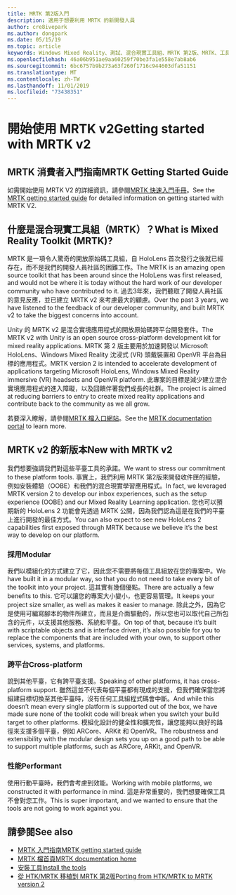 ```yaml
---
title: MRTK 第2版入門
description: 適用于想要利用 MRTK 的新開發人員
author: cre8ivepark
ms.author: dongpark
ms.date: 05/15/19
ms.topic: article
keywords: Windows Mixed Reality、測試、混合現實工具組、MRTK 第2版、MRTK、工具、SDK、HoloLens、HoloLens 2
ms.openlocfilehash: 46a06b951ae9aa60259f70be3fa1e558e7ab8ab6
ms.sourcegitcommit: 6bc6757b9b273a63f260f1716c944603dfa51151
ms.translationtype: MT
ms.contentlocale: zh-TW
ms.lasthandoff: 11/01/2019
ms.locfileid: "73438351"
---
```

# <a name="getting-started-with-mrtk-v2"></a><span data-ttu-id="559cd-104">開始使用 MRTK v2</span><span class="sxs-lookup"><span data-stu-id="559cd-104">Getting started with MRTK v2</span></span>

## <a name="mrtk-getting-started-guide"></a><span data-ttu-id="559cd-105">MRTK 消費者入門指南</span><span class="sxs-lookup"><span data-stu-id="559cd-105">MRTK Getting Started Guide</span></span>
<span data-ttu-id="559cd-106">如需開始使用 MRTK V2 的詳細資訊，請參閱[MRTK 快速入門手冊](https://microsoft.github.io/MixedRealityToolkit-Unity/Documentation/GettingStartedWithTheMRTK.html)。</span><span class="sxs-lookup"><span data-stu-id="559cd-106">See the [MRTK getting started guide](https://microsoft.github.io/MixedRealityToolkit-Unity/Documentation/GettingStartedWithTheMRTK.html) for detailed information on getting started with MRTK V2.</span></span>

## <a name="what-is-mixed-reality-toolkit-mrtk"></a><span data-ttu-id="559cd-107">什麼是混合現實工具組（MRTK）？</span><span class="sxs-lookup"><span data-stu-id="559cd-107">What is Mixed Reality Toolkit (MRTK)?</span></span>
<span data-ttu-id="559cd-108">MRTK 是一項令人驚奇的開放原始碼工具組，自 HoloLens 首次發行之後就已經存在，而不是我們的開發人員社區的困難工作。</span><span class="sxs-lookup"><span data-stu-id="559cd-108">The MRTK is an amazing open source toolkit that has been around since the HoloLens was first released, and would not be where it is today without the hard work of our developer community who have contributed to it.</span></span> <span data-ttu-id="559cd-109">過去3年來，我們聽取了開發人員社區的意見反應，並已建立 MRTK v2 來考慮最大的顧慮。</span><span class="sxs-lookup"><span data-stu-id="559cd-109">Over the past 3 years, we have listened to the feedback of our developer community, and built MRTK v2 to take the biggest concerns into account.</span></span>  

<span data-ttu-id="559cd-110">Unity 的 MRTK v2 是混合實境應用程式的開放原始碼跨平台開發套件。</span><span class="sxs-lookup"><span data-stu-id="559cd-110">The MRTK v2 with Unity is an open source cross-platform development kit for mixed reality applications.</span></span>  <span data-ttu-id="559cd-111">MRTK 第 2 版主要用於加速開發以 Microsoft HoloLens、Windows Mixed Reality 沈浸式 (VR) 頭戴裝置和 OpenVR 平台為目標的應用程式。</span><span class="sxs-lookup"><span data-stu-id="559cd-111">MRTK version 2 is intended to accelerate development of applications targeting Microsoft HoloLens, Windows Mixed Reality immersive (VR) headsets and OpenVR platform.</span></span> <span data-ttu-id="559cd-112">此專案的目標是減少建立混合實境應用程式的進入障礙，以及回饋伴著我們成長的社群。</span><span class="sxs-lookup"><span data-stu-id="559cd-112">The project is aimed at reducing barriers to entry to create mixed reality applications and contribute back to the community as we all grow.</span></span> 

<span data-ttu-id="559cd-113">若要深入瞭解，請參閱[MRTK 檔入口網站](https://microsoft.github.io/MixedRealityToolkit-Unity/README.html)。</span><span class="sxs-lookup"><span data-stu-id="559cd-113">See the [MRTK documentation portal](https://microsoft.github.io/MixedRealityToolkit-Unity/README.html) to learn more.</span></span>

## <a name="new-with-mrtk-v2"></a><span data-ttu-id="559cd-114">MRTK v2 的新版本</span><span class="sxs-lookup"><span data-stu-id="559cd-114">New with MRTK v2</span></span>
<span data-ttu-id="559cd-115">我們想要強調我們對這些平臺工具的承諾。</span><span class="sxs-lookup"><span data-stu-id="559cd-115">We want to stress our commitment to these platform tools.</span></span>  <span data-ttu-id="559cd-116">事實上，我們利用 MRTK 第2版來開發收件匣的經驗，例如安裝體驗（OOBE）和我們的混合現實學習應用程式。</span><span class="sxs-lookup"><span data-stu-id="559cd-116">In fact, we leveraged MRTK version 2 to develop our inbox experiences, such as the setup experience (OOBE) and our Mixed Reality Learning application.</span></span>  <span data-ttu-id="559cd-117">您也可以預期新的 HoloLens 2 功能會先透過 MRTK 公開，因為我們認為這是在我們的平臺上進行開發的最佳方式。</span><span class="sxs-lookup"><span data-stu-id="559cd-117">You can also expect to see new HoloLens 2 capabilities first exposed through MRTK because we believe it’s the best way to develop on our platform.</span></span> 

### <a name="modular"></a><span data-ttu-id="559cd-118">採用</span><span class="sxs-lookup"><span data-stu-id="559cd-118">Modular</span></span>
<span data-ttu-id="559cd-119">我們以模組化的方式建立了它，因此您不需要將每個工具組放在您的專案中。</span><span class="sxs-lookup"><span data-stu-id="559cd-119">We have built it in a modular way, so that you do not need to take every bit of the toolkit into your project.</span></span>  <span data-ttu-id="559cd-120">這其實有幾個優點。</span><span class="sxs-lookup"><span data-stu-id="559cd-120">There are actually a few benefits to this.</span></span>  <span data-ttu-id="559cd-121">它可以讓您的專案大小變小，也更容易管理。</span><span class="sxs-lookup"><span data-stu-id="559cd-121">It keeps your project size smaller, as well as makes it easier to manage.</span></span>  <span data-ttu-id="559cd-122">除此之外，因為它是使用可編寫腳本的物件所建立，而且是介面驅動的，所以您也可以取代自己所包含的元件，以支援其他服務、系統和平臺。</span><span class="sxs-lookup"><span data-stu-id="559cd-122">On top of that, because it’s built with scriptable objects and is interface driven, it’s also possible for you to replace the components that are included with your own, to support other services, systems, and platforms.</span></span>

### <a name="cross-platform"></a><span data-ttu-id="559cd-123">跨平台</span><span class="sxs-lookup"><span data-stu-id="559cd-123">Cross-platform</span></span>
<span data-ttu-id="559cd-124">說到其他平臺，它有跨平臺支援。</span><span class="sxs-lookup"><span data-stu-id="559cd-124">Speaking of other platforms, it has cross-platform support.</span></span>  <span data-ttu-id="559cd-125">雖然這並不代表每個平臺都有現成的支援，但我們確保當您將組建目標切換至其他平臺時，沒有任何工具組程式碼會中斷。</span><span class="sxs-lookup"><span data-stu-id="559cd-125">And while this doesn’t mean every single platform is supported out of the box, we have made sure none of the toolkit code will break when you switch your build target to other platforms.</span></span>  <span data-ttu-id="559cd-126">模組化設計的健全性和擴充性，讓您能夠以良好的路徑來支援多個平臺，例如 ARCore、ARKit 和 OpenVR。</span><span class="sxs-lookup"><span data-stu-id="559cd-126">The robustness and extensibility with the modular design sets you up on a good path to be able to support multiple platforms, such as ARCore, ARKit, and OpenVR.</span></span>

### <a name="performant"></a><span data-ttu-id="559cd-127">性能</span><span class="sxs-lookup"><span data-stu-id="559cd-127">Performant</span></span>
<span data-ttu-id="559cd-128">使用行動平臺時，我們會考慮到效能。</span><span class="sxs-lookup"><span data-stu-id="559cd-128">Working with mobile platforms, we constructed it with performance in mind.</span></span>  <span data-ttu-id="559cd-129">這是非常重要的，我們想要確保工具不會對您工作。</span><span class="sxs-lookup"><span data-stu-id="559cd-129">This is super important, and we wanted to ensure that the tools are not going to work against you.</span></span>

## <a name="see-also"></a><span data-ttu-id="559cd-130">請參閱</span><span class="sxs-lookup"><span data-stu-id="559cd-130">See also</span></span>
* [<span data-ttu-id="559cd-131">MRTK 入門指南</span><span class="sxs-lookup"><span data-stu-id="559cd-131">MRTK getting started guide</span></span>](https://microsoft.github.io/MixedRealityToolkit-Unity/Documentation/GettingStartedWithTheMRTK.html)
* [<span data-ttu-id="559cd-132">MRTK 檔首頁</span><span class="sxs-lookup"><span data-stu-id="559cd-132">MRTK documentation home</span></span>](https://microsoft.github.io/MixedRealityToolkit-Unity/README.html)
* [<span data-ttu-id="559cd-133">安裝工具</span><span class="sxs-lookup"><span data-stu-id="559cd-133">Install the tools</span></span>](install-the-tools.md)
* [<span data-ttu-id="559cd-134">從 HTK/MRTK 移植到 MRTK 第2版</span><span class="sxs-lookup"><span data-stu-id="559cd-134">Porting from HTK/MRTK to MRTK version 2</span></span>](https://microsoft.github.io/MixedRealityToolkit-Unity/Documentation/HTKToMRTKPortingGuide.html)
